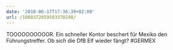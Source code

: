 ```yaml
---
date: '2018-06-17T17:36:39+02:00'
url: /1008372859503370240/
---
```

TOOOOOOOOOOR. Ein schneller Kontor beschert für Mexiko den Führungstreffer. Ob sich die DfB Elf wieder fängt? #GERMEX

